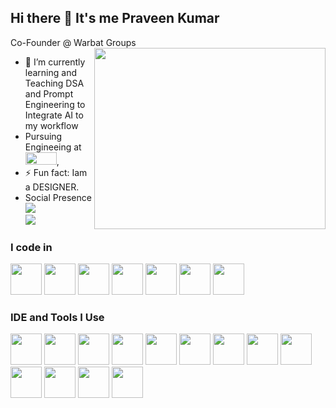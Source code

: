 ## Hi there 👋 It's me Praveen Kumar

Co-Founder @ Warbat Groups <br/>
<img align="right" width="370" height="290" src="https://i.pinimg.com/originals/47/f0/34/47f0342cec72b800463bf003eac1257e.gif">                                                 
- 🌱 I’m currently learning and Teaching DSA and Prompt Engineering to Integrate AI to my workflow
- Pursuing Engineeing at [<img height="20" width="50" background-color="#" src="https://drmcet.ac.in/wp-content/themes/mcet/img/logo.png">](https://drmcet.ac.in),
- ⚡ Fun fact: Iam a DESIGNER.
- Social Presence
<br /> [<img src="https://img.shields.io/badge/LinkedIn-0077B5?style=for-the-badge&logo=linkedin&logoColor=white" />](https://www.linkedin.com/in/praveen-kumar-986418290/) <br/> [<img src="https://img.shields.io/badge/instagram-d62976?style=for-the-badge&logo=instagram&logoColor=white" />](https://www.instagram.com/p_k_h.e.r.e/)

### I code in
<img height="50" width="50" src="https://img.icons8.com/color/48/000000/python.png" /> <img height="50" width="50" src="https://img.icons8.com/color/48/000000/c-programming.png" />  <img height="50" width="50" src="https://img.icons8.com/color/48/000000/java-coffee-cup-logo.png" /> <img height="50" width="50" src="https://img.icons8.com/color/48/000000/html-5.png" /> <img height="50" width="50" src="https://img.icons8.com/color/48/000000/css3.png" /> <img height="50" width="50" src="https://img.icons8.com/fluent/48/000000/arduino.png"/> <img height="50" width="50" src="https://img.icons8.com/color/48/000000/mysql-logo.png"/>

### IDE and Tools I Use
<img height="50" width="50" src="https://img.icons8.com/color/48/000000/visual-studio-code-2019.png"/> <img height="50" width="50" src="https://img.icons8.com/color/48/000000/pycharm.png"/> <img height="50" width="50" src="https://img.icons8.com/color/50/000000/git.png"/> <img height="50" width="50" src="https://img.icons8.com/dusk/64/000000/anaconda.png"/> <img height="50" src="https://img.icons8.com/color/480/null/notion--v1.png" /> <img height="50" width="50" src="https://img.icons8.com/doodle/48/000000/adobe-photoshop.png"/> <img height="50" width="50" src="https://img.icons8.com/?size=100&id=XJqAuI8VfoCe&format=png&color=000000"/> <img height="50" width="50" src="https://img.icons8.com/?size=100&id=QaT9iepDXQab&format=png&color=000000"/> <img height="50" width="50" src="https://img.icons8.com/?size=100&id=kQgv4iWrBzpN&format=png&color=000000"/> <img height="50" width="50" src="https://img.icons8.com/?size=100&id=nHO01oOdNoK4&format=png&color=000000"/> <img height="50" width="50" src="https://img.icons8.com/?size=100&id=87ZqKgnPMW8m&format=png&color=000000"/> <img height="50" width="50" src="https://img.icons8.com/color/48/000000/figma--v1.png"/> <img height="50" src="https://img.shields.io/badge/Netlify-00C7B7?style=for-the-badge&logo=netlify&logoColor=white"/> 
